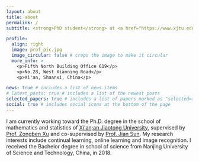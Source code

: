 ```yaml
---
layout: about
title: about
permalink: /
subtitle: <strong>PhD student</strong> at <a href="https://www.xjtu.edu.cn/">Xi'an Jiaotong University</a><br><br>.

profile:
  align: right
  image: prof_pic.jpg
  image_circular: false # crops the image to make it circular
  more_info: >
    <p>Fifth North Building Office 619</p>
    <p>No.28, West Xianning Road</p>
    <p>Xi'an, Shaanxi, China</p>

news: true # includes a list of news items
# latest_posts: true # includes a list of the newest posts
selected_papers: true # includes a list of papers marked as "selected={true}"
social: true # includes social icons at the bottom of the page
---
```


I am currently working toward the Ph.D. degree in the school of mathematics and statistics of [Xi'an;an Jiaotong University](https://www.xjtu.edu.cn/), supervised by [Prof. Zongben Xu](https://gr.xjtu.edu.cn/en/web/zbxucn) and co-supervised by [Prof. Jian Sun](https://gr.xjtu.edu.cn/en/web/jiansun). My research interests include continual learning, online learning and image recognition. I received the Bachelor degree in school of science from Nanjing University of Science and Technology, China, in 2018.

<!-- Write your biography here. Tell the world about yourself. Link to your favorite [subreddit](http://reddit.com). You can put a picture in, too. The code is already in, just name your picture `prof_pic.jpg` and put it in the `img/` folder.

Put your address / P.O. box / other info right below your picture. You can also disable any of these elements by editing `profile` property of the YAML header of your `_pages/about.md`. Edit `_bibliography/papers.bib` and Jekyll will render your [publications page](/al-folio/publications/) automatically.

Link to your social media connections, too. This theme is set up to use [Font Awesome icons](https://fontawesome.com/) and [Academicons](https://jpswalsh.github.io/academicons/), like the ones below. Add your Facebook, Twitter, LinkedIn, Google Scholar, or just disable all of them. -->
